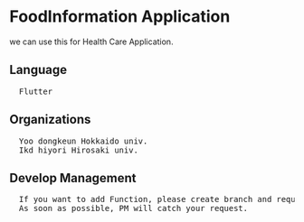 # FoodInformation Application

we can use this for Health Care Application.

## Language
<pre>
  Flutter
</pre>

## Organizations
<pre>
  Yoo dongkeun Hokkaido univ.
  Ikd hiyori Hirosaki univ.
</pre>

## Develop Management
<pre>
  If you want to add Function, please create branch and request for pull.   
  As soon as possible, PM will catch your request.
</pre>
